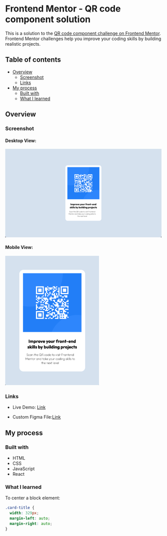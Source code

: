 # Frontend Mentor - QR code component solution

This is a solution to the [QR code component challenge on Frontend Mentor](https://www.frontendmentor.io/challenges/qr-code-component-iux_sIO_H). Frontend Mentor challenges help you improve your coding skills by building realistic projects.

## Table of contents

- [Overview](#overview)
  - [Screenshot](#screenshot)
  - [Links](#links)
- [My process](#my-process)
  - [Built with](#built-with)
  - [What I learned](#what-i-learned)

## Overview

### Screenshot

#### Desktop View:

<img src='src/public/img/2023-03-05-21-00-18.png' width='500'>

#### Mobile View:

<img src='src/public/img/2023-03-05-20-59-40.png' width='300'>

### Links

- Live Demo: [Link](https://jerryren527.github.io/qr-code-component-react/)

- Custom Figma File:[Link](https://www.figma.com/file/WgcYUgKCizbC6C0d2ZgVV9/qr-code-component?node-id=0%3A1&t=PMYKcSw5N58Evi3D-1)

## My process

### Built with

- HTML
- CSS
- JavaScript
- React

### What I learned

To center a block element:

```css
.card-title {
  width: 329px;
  margin-left: auto;
  margin-right: auto;
}
```
